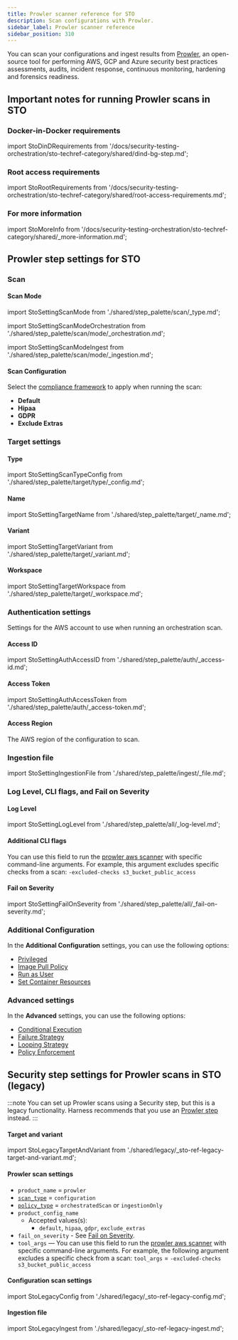 ```yaml
---
title: Prowler scanner reference for STO
description: Scan configurations with Prowler.
sidebar_label: Prowler scanner reference
sidebar_position: 310
---
```



You can scan your configurations and ingest results from [Prowler](https://github.com/prowler-cloud/prowler), an open-source tool for performing AWS, GCP and Azure security best practices assessments, audits, incident response, continuous monitoring, hardening and forensics readiness. 

## Important notes for running Prowler scans in STO


### Docker-in-Docker requirements


import StoDinDRequirements from '/docs/security-testing-orchestration/sto-techref-category/shared/dind-bg-step.md';


<StoDinDRequirements />

### Root access requirements


import StoRootRequirements from '/docs/security-testing-orchestration/sto-techref-category/shared/root-access-requirements.md';


<StoRootRequirements />

### For more information


import StoMoreInfo from '/docs/security-testing-orchestration/sto-techref-category/shared/_more-information.md';


<StoMoreInfo />


## Prowler step settings for STO

### Scan

#### Scan Mode


import StoSettingScanMode from './shared/step_palette/scan/_type.md';

import StoSettingScanModeOrchestration from './shared/step_palette/scan/mode/_orchestration.md';

import StoSettingScanModeIngest from './shared/step_palette/scan/mode/_ingestion.md';



<!-- StoSettingScanMode / -->
<StoSettingScanModeOrchestration />
<StoSettingScanModeIngest />

<!-- ---------------------------------------------------------------------------- -->

<a name="scan-config"></a>

#### Scan Configuration

<!-- >
import StoSettingProductConfigName from './shared/step_palette/scan/_config-name.md';

<StoSettingProductConfigName />
-->

Select the [compliance framework](https://github.com/prowler-cloud/prowler/blob/master/docs/tutorials/compliance.md) to apply when running the scan:
* **Default**
* **Hipaa**
* **GDPR**
* **Exclude Extras**

<!-- TBD -->


### Target settings

<a name="target-type"></a>

#### Type



import StoSettingScanTypeConfig  from './shared/step_palette/target/type/_config.md';


<StoSettingScanTypeConfig />

<!-- ---------------------------------------------------------------------------- -->

<a name="target-name"></a>

#### Name 


import StoSettingTargetName from './shared/step_palette/target/_name.md';


<StoSettingTargetName />


<!-- ---------------------------------------------------------------------------- -->

<a name="target-variant"></a>

#### Variant


import StoSettingTargetVariant from './shared/step_palette/target/_variant.md';



<StoSettingTargetVariant  />

#### Workspace 


import StoSettingTargetWorkspace from './shared/step_palette/target/_workspace.md';



<StoSettingTargetWorkspace  />



### Authentication settings

Settings for the AWS account to use when running an orchestration scan.

#### Access ID 


import StoSettingAuthAccessID from './shared/step_palette/auth/_access-id.md';



<StoSettingAuthAccessID />

<!-- ---------------------------------------------------------------------------- -->

<a name="auth-access-token"></a>

#### Access Token


import StoSettingAuthAccessToken from './shared/step_palette/auth/_access-token.md';



<StoSettingAuthAccessToken />


#### Access Region

The AWS region of the configuration to scan.


<!-- ---------------------------------------------------------------------------- -->
<a name="auth-enforce-ssl"></a>

### Ingestion file 

import StoSettingIngestionFile from './shared/step_palette/ingest/_file.md';


<StoSettingIngestionFile  />

### Log Level, CLI flags, and Fail on Severity

#### Log Level


import StoSettingLogLevel from './shared/step_palette/all/_log-level.md';



<StoSettingLogLevel />


<!-- ============================================================================= -->
<a name="cli-flags"></a>

#### Additional CLI flags

You can use this field to run the [prowler aws scanner](https://github.com/prowler-cloud/prowler) with specific command-line arguments. For example, this argument excludes specific checks from a scan: `-excluded-checks s3_bucket_public_access`

<!-- ============================================================================= -->
<a name="fail-on-severity"></a>

#### Fail on Severity



import StoSettingFailOnSeverity from './shared/step_palette/all/_fail-on-severity.md';



<StoSettingFailOnSeverity />

### Additional Configuration

In the **Additional Configuration** settings, you can use the following options:

* [Privileged](/docs/continuous-integration/use-ci/manage-dependencies/background-step-settings#privileged)
* [Image Pull Policy](/docs/continuous-integration/use-ci/manage-dependencies/background-step-settings#image-pull-policy)
* [Run as User](/docs/continuous-integration/use-ci/manage-dependencies/background-step-settings#run-as-user)
* [Set Container Resources](/docs/continuous-integration/use-ci/manage-dependencies/background-step-settings#set-container-resources)


### Advanced settings

In the **Advanced** settings, you can use the following options:

* [Conditional Execution](/docs/platform/pipelines/w_pipeline-steps-reference/step-skip-condition-settings)
* [Failure Strategy](/docs/platform/pipelines/w_pipeline-steps-reference/step-failure-strategy-settings)
* [Looping Strategy](/docs/platform/pipelines/looping-strategies/looping-strategies-matrix-repeat-and-parallelism)
* [Policy Enforcement](/docs/platform/governance/Policy-as-code/harness-governance-overview)


## Security step settings for Prowler scans in STO (legacy)

:::note
You can set up Prowler scans using a Security step, but this is a legacy functionality. Harness recommends that you use an [Prowler step](#prowler-step-settings-for-sto) instead.
:::

#### Target and variant


import StoLegacyTargetAndVariant  from './shared/legacy/_sto-ref-legacy-target-and-variant.md';


<StoLegacyTargetAndVariant />

#### Prowler scan settings

* `product_name` = `prowler`
* [`scan_type`](/docs/security-testing-orchestration/sto-techref-category/security-step-settings-reference#scanner-categories) = `configuration`
* [`policy_type`](/docs/security-testing-orchestration/sto-techref-category/security-step-settings-reference#data-ingestion-methods) = `orchestratedScan` or `ingestionOnly`
* `product_config_name`
	+ Accepted values(s):
		- `default`, `hipaa`, `gdpr`, `exclude_extras`
* `fail_on_severity` - See [Fail on Severity](#fail-on-severity).
* `tool_args` — You can use this field to run the [prowler aws scanner](https://github.com/prowler-cloud/prowler) with specific command-line arguments. For example, the following argument excludes a specific check from a scan: `tool_args` = `-excluded-checks s3_bucket_public_access`


#### Configuration scan settings


import StoLegacyConfig from './shared/legacy/_sto-ref-legacy-config.md';


<StoLegacyConfig  />

#### Ingestion file


import StoLegacyIngest from './shared/legacy/_sto-ref-legacy-ingest.md';


<StoLegacyIngest />


